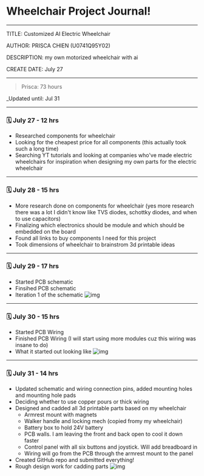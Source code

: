 # Wheelchair Project Journal!
---
TITLE: Customized AI Electric Wheelchair

AUTHOR: PRISCA CHIEN (U0741Q95Y02)

DESCRIPTION: my own motorized wheelchair with ai

CREATE DATE: July 27

---

> Prisca: 73 hours

_Updated until: Jul 31

---

### 🗓️ July 27 - 12 hrs
- Researched components for wheelchair
- Looking for the cheapest price for all components (this actually took such a long time)
- Searching YT tutorials and looking at companies who've made electric wheelchairs for inspiration when designing my own parts for the electric wheelchair

---

### 🗓️ July 28 - 15 hrs
- More research done on components for wheelchair (yes more research there was a lot I didn't know like TVS diodes, schottky diodes, and when to use capacitors)
- Finalizing which electronics should be module and which should be embedded on the board
- Found all links to buy components I need for this project
- Took dimensions of wheelchair to brainstrom 3d printable ideas

---

### 🗓️ July 29 - 17 hrs
- Started PCB schematic
- Finsihed PCB schematic
- Iteration 1 of the schematic
![img](https://hc-cdn.hel1.your-objectstorage.com/s/v3/4b4b8b8afdccffbccfdec6a6b5717c06559c7f5f_img_4016.jpg)

---

### 🗓️ July 30 - 15 hrs
- Started PCB Wiring
- Finished PCB Wiring (I will start using more modules cuz this wiring was insane to do)
- What it started out looking like
![img](https://hc-cdn.hel1.your-objectstorage.com/s/v3/f4f6b399066dbb6df82e7c2efb8668861b58bc5c_img_4015.jpg)

---

### 🗓️ July 31 - 14 hrs
- Updated schematic and wiring connection pins, added mounting holes and mounting hole pads
- Deciding whether to use copper pours or thick wiring
- Designed and cadded all 3d printable parts based on my wheelchair
  - Armrest mount with magnets
  - Walker handle and locking mech (copied fromy my wheelchair)
  - Battery box to hold 24V battery
  - PCB walls. I am leaving the front and back open to cool it down faster
  - Control panel with all six buttons and joystick. Will add breadboard in
  - Wiring will go from the PCB through the armrest mount to the panel
- Created GitHub repo and submitted everything!
- Rough design work for cadding parts
![img](https://hc-cdn.hel1.your-objectstorage.com/s/v3/373cf8668e08bd9e377e8acb354a16d5d8c16748_img_4017.jpg)
